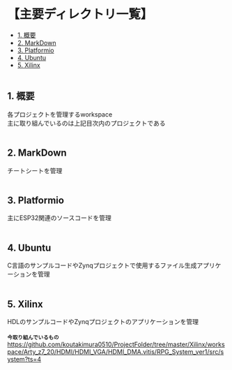 <h1>【主要ディレクトリ一覧】</h1>

- [1. 概要](#1-概要)
- [2. MarkDown](#2-markdown)
- [3. Platformio](#3-platformio)
- [4. Ubuntu](#4-ubuntu)
- [5. Xilinx](#5-xilinx)
</br></br>

## 1. 概要
各プロジェクトを管理するworkspace</br>
主に取り組んでいるのは上記目次内のプロジェクトである</br></br>

## 2. MarkDown
チートシートを管理</br></br>

## 3. Platformio
主にESP32関連のソースコードを管理</br></br>

## 4. Ubuntu
C言語のサンプルコードやZynqプロジェクトで使用するファイル生成アプリケーションを管理</br></br>

## 5. Xilinx
HDLのサンプルコードやZynqプロジェクトのアプリケーションを管理</br></br>
**`今取り組んでいるもの`**
https://github.com/koutakimura0510/ProjectFolder/tree/master/Xilinx/workspace/Arty_z7_20/HDMI/HDMI_VGA/HDMI_DMA.vitis/RPG_System_ver1/src/system?ts=4</br></br>